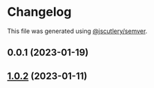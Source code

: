 # Changelog

This file was generated using [@jscutlery/semver](https://github.com/jscutlery/semver).

## 0.0.1 (2023-01-19)

## [1.0.2](https://github.com/rudderlabs/rudder-sdk-react-native/compare/rudder-integration-amplitude-react-native-1.0.1...rudder-integration-amplitude-react-native-1.0.2) (2023-01-11)
